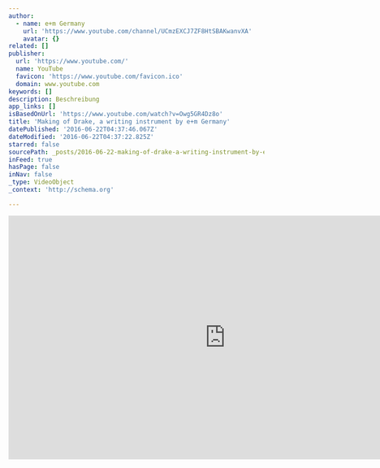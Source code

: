 ```yaml
---
author:
  - name: e+m Germany
    url: 'https://www.youtube.com/channel/UCmzEXCJ7ZF8HtSBAKwanvXA'
    avatar: {}
related: []
publisher:
  url: 'https://www.youtube.com/'
  name: YouTube
  favicon: 'https://www.youtube.com/favicon.ico'
  domain: www.youtube.com
keywords: []
description: Beschreibung
app_links: []
isBasedOnUrl: 'https://www.youtube.com/watch?v=Owg5GR4Dz8o'
title: 'Making of Drake, a writing instrument by e+m Germany'
datePublished: '2016-06-22T04:37:46.067Z'
dateModified: '2016-06-22T04:37:22.825Z'
starred: false
sourcePath: _posts/2016-06-22-making-of-drake-a-writing-instrument-by-em-germany.md
inFeed: true
hasPage: false
inNav: false
_type: VideoObject
_context: 'http://schema.org'

---
```

<iframe src="https://cdn.embedly.com/widgets/media.html?src=https%3A%2F%2Fwww.youtube.com%2Fembed%2FOwg5GR4Dz8o%3Ffeature%3Doembed&amp;url=http%3A%2F%2Fwww.youtube.com%2Fwatch%3Fv%3DOwg5GR4Dz8o&amp;image=https%3A%2F%2Fi.ytimg.com%2Fvi%2FOwg5GR4Dz8o%2Fhqdefault.jpg&amp;key=b7d04c9b404c499eba89ee7072e1c4f7&amp;type=text%2Fhtml&amp;schema=youtube" width="854" height="480" scrolling="no" frameborder="0" allowfullscreen="" style=""></iframe>